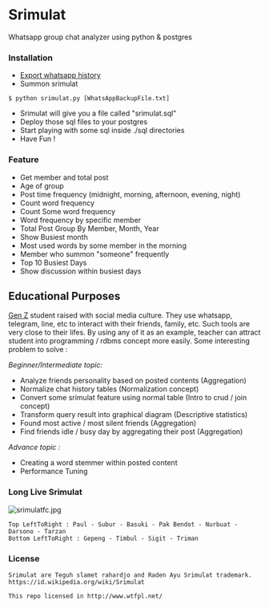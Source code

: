 # Srimulat
Whatsapp group chat analyzer using python & postgres 

### Installation ###
- [Export whatsapp history](https://www.whatsapp.com/faq/en/android/23756533)
- Summon srimulat
```
$ python srimulat.py [WhatsAppBackupFile.txt]
```
- Srimulat will give you a file called "srimulat.sql"
- Deploy those sql files to your postgres
- Start playing with some sql inside ./sql directories
- Have Fun !

### Feature ###
- Get member and total post
- Age of group
- Post time frequency (midnight, morning, afternoon, evening, night)
- Count word frequency 
- Count Some word frequency 
- Word frequency by specific member
- Total Post Group By Member, Month, Year
- Show Busiest month  
- Most used words by some member in the morning
- Member who summon "someone" frequently
- Top 10 Busiest Days
- Show discussion within busiest days

## Educational Purposes ###
[Gen Z](https://en.wikipedia.org/wiki/Generation_Z) student raised with social media culture. They use whatsapp, telegram, line, etc to interact with their friends, family, etc. Such tools are very close to their lifes. By using any of it as an example, teacher can attract student into programming / rdbms concept more easily. Some interesting problem to solve :

_Beginner/Intermediate topic:_
- Analyze friends personality based on posted contents (Aggregation)
- Normalize chat history tables (Normalization concept)
- Convert some srimulat feature using normal table (Intro to crud / join concept) 
- Transform query result into graphical diagram (Descriptive statistics)
- Found most active / most silent friends (Aggregation) 
- Find friends idle / busy day by aggregating their post (Aggregation)

_Advance topic :_
- Creating a word stemmer within posted content
- Performance Tuning

### Long Live Srimulat ###
![srimulatfc.jpg](https://github.com/brain90/srimulat/blob/master/srimulatfc.jpg "https://upload.wikimedia.org/wikipedia/id/8/81/SRIMULATFC.jpg")

```
Top LeftToRight : Paul - Subur - Basuki - Pak Bendot - Nurbuat - Darsono - Tarzan 
Bottom LeftToRight : Gepeng - Timbul - Sigit - Triman
```
### License ###
```
Srimulat are Teguh slamet rahardjo and Raden Ayu Srimulat trademark.
https://id.wikipedia.org/wiki/Srimulat

This repo licensed in http://www.wtfpl.net/ 
```
